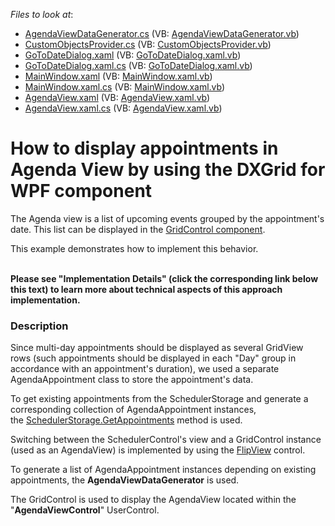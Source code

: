 <!-- default file list -->
*Files to look at*:

* [AgendaViewDataGenerator.cs](./CS/AgendaViewDataGenerator.cs) (VB: [AgendaViewDataGenerator.vb](./VB/AgendaViewDataGenerator.vb))
* [CustomObjectsProvider.cs](./CS/CustomObjectsProvider.cs) (VB: [CustomObjectsProvider.vb](./VB/CustomObjectsProvider.vb))
* [GoToDateDialog.xaml](./CS/GoToDateDialog.xaml) (VB: [GoToDateDialog.xaml.vb](./VB/GoToDateDialog.xaml.vb))
* [GoToDateDialog.xaml.cs](./CS/GoToDateDialog.xaml.cs) (VB: [GoToDateDialog.xaml.vb](./VB/GoToDateDialog.xaml.vb))
* [MainWindow.xaml](./CS/MainWindow.xaml) (VB: [MainWindow.xaml.vb](./VB/MainWindow.xaml.vb))
* [MainWindow.xaml.cs](./CS/MainWindow.xaml.cs) (VB: [MainWindow.xaml.vb](./VB/MainWindow.xaml.vb))
* [AgendaView.xaml](./CS/Views/AgendaView.xaml) (VB: [AgendaView.xaml.vb](./VB/Views/AgendaView.xaml.vb))
* [AgendaView.xaml.cs](./CS/Views/AgendaView.xaml.cs) (VB: [AgendaView.xaml.vb](./VB/Views/AgendaView.xaml.vb))
<!-- default file list end -->
# How to display appointments in Agenda View by using the DXGrid for WPF component


<p>The Agenda view is a list of upcoming events grouped by the appointment's date. This list can be displayed in the <a href="https://documentation.devexpress.com/#WPF/CustomDocument6294">GridControl component</a>.</p>
<p>This example demonstrates how to implement this behavior.<br /><br /></p>
<p><strong>Please see "Implementation Details" (click the corresponding link below this text) to learn more about technical aspects of this approach implementation.</strong></p>


<h3>Description</h3>

<p>Since multi-day appointments should be displayed as several GridView rows (such appointments should be displayed in each "Day" group in accordance with an appointment's duration), we used a separate AgendaAppointment class to store the appointment's data.</p>
<p>To get existing appointments from the SchedulerStorage and generate a corresponding collection of AgendaAppointment instances, the&nbsp;<a href="https://documentation.devexpress.com/#CoreLibraries/DevExpressXtraSchedulerSchedulerStorageBase_GetAppointmentstopic1830">SchedulerStorage.GetAppointments</a>&nbsp;method is used.</p>
<p>Switching between the SchedulerControl's view and a GridControl instance (used as an AgendaView) is implemented by using the&nbsp;<a href="https://documentation.devexpress.com/#WPF/CustomDocument15021">FlipView</a>&nbsp;control.</p>
<p>To generate a list of AgendaAppointment instances depending on existing appointments, the&nbsp;<strong>AgendaViewDataGenerator</strong>&nbsp;is used.</p>
<p>The GridControl is used to display the AgendaView located within the "<strong>AgendaViewControl</strong>" UserControl.</p>

<br/>


